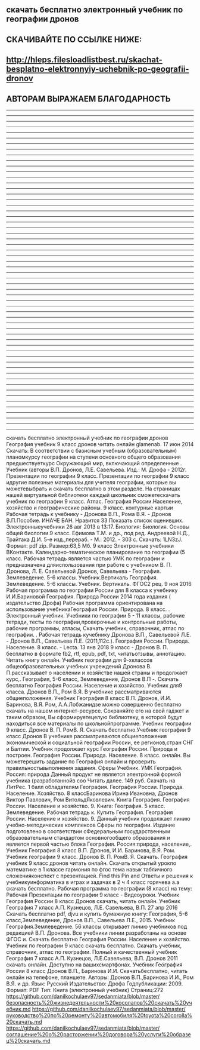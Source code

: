 скачать бесплатно электронный учебник по географии дронов
--------------------------------------------------
СКАЧИВАЙТЕ ПО ССЫЛКЕ НИЖЕ:
--------------------------------------------------
http://hleps.filesloadlistbest.ru/skachat-besplatno-elektronnyiy-uchebnik-po-geografii-dronov
--------------------------------------------------
АВТОРАМ ВЫРАЖАЕМ БЛАГОДАРНОСТЬ
--------------------------------------------------
--------------------------------------------------
--------------------------------------------------
--------------------------------------------------
--------------------------------------------------
--------------------------------------------------
--------------------------------------------------
--------------------------------------------------
--------------------------------------------------
--------------------------------------------------
--------------------------------------------------
--------------------------------------------------
--------------------------------------------------
--------------------------------------------------
--------------------------------------------------
--------------------------------------------------
--------------------------------------------------
--------------------------------------------------
--------------------------------------------------
--------------------------------------------------
--------------------------------------------------
--------------------------------------------------
--------------------------------------------------
--------------------------------------------------
--------------------------------------------------
--------------------------------------------------
--------------------------------------------------
--------------------------------------------------
--------------------------------------------------
--------------------------------------------------
--------------------------------------------------
--------------------------------------------------
--------------------------------------------------
--------------------------------------------------
--------------------------------------------------
--------------------------------------------------
--------------------------------------------------
--------------------------------------------------
--------------------------------------------------
--------------------------------------------------
--------------------------------------------------
--------------------------------------------------
--------------------------------------------------
--------------------------------------------------
--------------------------------------------------
--------------------------------------------------
--------------------------------------------------
--------------------------------------------------
--------------------------------------------------
--------------------------------------------------
--------------------------------------------------
--------------------------------------------------
--------------------------------------------------
--------------------------------------------------
--------------------------------------------------
--------------------------------------------------
--------------------------------------------------
--------------------------------------------------
--------------------------------------------------
скачать бесплатно электронный учебник по географии дронов География учебник 9 класс дронов читать онлайн  glamenab. 17 июн 2014  Скачать:  В соответствии с базисным учебным (образовательным) планомкурсу географии на ступени основного общего образования предшествуеткурс Окружающий мир, включающий определенные . Учебник (авторы В.П. Дронов, Л.Е. Савельева. Изд.: М. Дрофа - 2012г. Презентации по географии 9 класс. Презентации по географии 9 класс идругие полезные материалы для учителя географии, которые вы можетевыбрать и скачать бесплатно в этом разделе. На страницах нашей виртуальной библиотеки каждый школьник сможетескачать учебник по географии 9 класс.  Атлас. География России.Население, хозяйство и географические районы. 9 класс.  контурные картыи  Рабочая тетрадь к учебнику - Дронова В.П., Рома В.Я. - Дронов В.П.Пособие. ИНАЧЕ БАН. Нравится 33 Показать список оценивших. Электронныеучебники 26 авг 2013 в 13:17. Биология: Биология. Основы общей биологии.9 класс. Ефимова Т.М. и др., под ред. Андреевой Н.Д., Трайтака Д.И. 5-е изд.,перераб. - М.: 2012. - 303 с. Скачать: 1LN3zJ. Формат: pdf  zip. Размер:63,5 Мб. 9 класс  Электронные учебники  ВКонтакте. Календарно-тематическое планирование по географии (5 класс. Рабочая тетрадь является частью УМК по географии и предназначена дляиспользования при работе с учебником В. П. Дронова, Л. Е. Савельевой Дронов, Савельева - География. Землеведение. 5-6 классы. Учебник.Вертикаль География. Землеведение. 5-6 классы. Учебник. Вертикаль. ФГОС2 рец. 9 ноя 2016  Рабочая программа по географии России для 8 класса к учебнику И.И.Бариновой География. Природа России 2014 года издания ( издательство Дрофа)  Рабочая программа ориентирована на использование учебникаГеография России. Природа. 8 класс. . Электронный учебник.
Учебники по географии 5 - 11 классы, рабочие тетради, тесты по географии,проверочные и контрольные работы, рабочие программы, атласы, Скачать учебник, справочник, атлас по географии. . Рабочая тетрадь кучебнику Дронова В.П., Савельевой Л.Е. - Дронов В.П., Савельева Л.Е. (2011,112с.). География России. Природа. Население. 8 класс. - Lecta. 13 янв 2018  9 класс - Дронов В. П. бесплатно в формате fb2, rtf, epub, pdf, txt, читатьотзывы, аннотацию. Читать книгу онлайн.  Учебник географии для 9-хклассов общеобразовательных учебных учреждений Дронова В. П.рассказывает о населении и хозяйстве нашей страны и продолжает курс,. География, 5-6 класс, Землеведение, Дронов В.П  -. Скачать бесплатно География России. Население и хозяйство. Учебник для9 класса. Дронов В.П., Ром В.Я. В учебнике рассматриваются общиеположения. Учебник География 8 класс В.П. Дронов, И.И. Баринова, В.Я. Ром, А.А.Лобжанидзе можно совершенно бесплатно скачать на нашем интернет-ресурсе. Сохраняйте его на свой гаджет и таким образом, Вы сформируетецелую библиотеку, в которой будут находиться все материалы по школьнойпрограмме. Учебник географии 9 класс. Дронов В. П. РомВ. Я. Скачать бесплатно.Учебник географии 9 класс Дронов В учебнике рассматриваются общиеположения экономической и социальной географии России, ее регионов,стран СНГ и Балтии. Учебник продолжает курс География России. Природа и построен. География России. Природа. Население. 8 класс. онлайн. Вы можетерешить задание по География онлайн и проверить правильностьвыполнения задания. Сферы Учебник. УМК География. Россия: природа
Данный продукт не является электронной формой учебника (разработаннойв соо Читать далее. 149 руб. Скачать на ЛитРес. 1 балл обладателям География. География России. Природа. Население. Хозяйство. 8 классБаринова Ирина Ивановна, Дронов Виктор Павлович, Ром ВитольдЯковлевич. Книга География. География России. Население и хозяйство. 9. Книга: География. 5 класс. Землеведение. Рабочая тетрадь к. Купить География. География России. Население и хозяйство. 9. Данный учебник продолжает линию учебно-методических комплексов Сферы по географии. Издание подготовлено в соответствии сФедеральным государственным образовательным стандартом основногообщего образования и является первой частью блока География. Россия:природа, население,. Учебник География 8 класс В.П. Дронов, И.И. Баринова, В.Я. Ром. Учебник географии 9 класс. Дронов В. П. РомВ. Я. Скачать. География учебник 9 класс дронов читать онлайн.  Скачать открытый урокпо математике в 1 классе гармония по фгос тема навык табличного сложенияконспект с презентацией. Find this Pin and  Ответы и решения к учебникуинформатика в играх и задачах в 2 ч 4 класс горячева а.а скачать бесплатно. Рабочая программа по географии (8 класс) на тему: Рабочая
Презентации по географии 9 класс - Видеоуроки. Учебник География России 8 класс Дронов скачать, читать онлайн. Учебник География 7 класс А.П. Кузнецов, Л.Е. Савельева, В.П. 27 апр 2016  Скачать бесплатно pdf, djvu и купить бумажную книгу: География, 5-6 класс,Землеведение, Дронов В.П., Савельева Л.Е., 2015. Учебник География.Землеведение. 56 классы открывает линию учебников под редакцией В.П. Дронова. Все учебники линии разработаны на основе ФГОС и. Скачать бесплатно География России. Население и хозяйство. Учебник по географии 9 класс скачать бесплатно. Скачать учебник, справочник, атлас по географии. Полный и качественный учебник География 7 класс А.П. Кузнецов, Л.Е.Савельева, В.П. Дронов 2011 скачать онлайн. Доступно на вашихсмартфонах. Учебник География России 8 класс Дронов В.П., Баринова И.И. Скачатьбесплатно, читать онлайн на телефоне, планшете.  Авторы: Дронов В.П.,Баринова И.И., Ром В.Я. и др. Язык: Русский Издательство: Дрофа Годпубликации: 2009. Формат: PDF Тип: Книга (электронный учебник) Страниц:272
https://github.com/danilkochulaev97/sedanmiata/blob/master/безопасность%20жизнедеятельности%20косолапов%20скачать%20учебник.md
https://github.com/danilkochulaev97/sedanmiata/blob/master/руководство%20по%20ремонту%20автомобиля%20toyota%20corolla%20скачать.md
https://github.com/danilkochulaev97/sedanmiata/blob/master/соглашение%20о%20расторжении%20договора%20услуги%20образец%20скачать.md